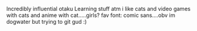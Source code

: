 Incredibly influential otaku
Learning stuff atm
i like cats and video games with cats and anime with cat.....girls?
fav font: comic sans....obv
im dogwater but trying to git gud :)
